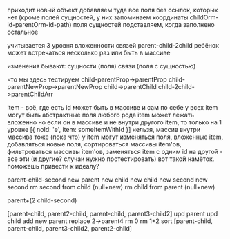 приходит новый объект
добавляем туда все поля без ссылок, которых нет
(кроме полей сущностей, у них запоминаем координаты childOrm-id-parentOrm-id-path)
поля сущностей подставляем, когда заполнено остальное

учитывается 3 уровня вложенности связей
parent-child-2child
ребёнок может встречаться несколько раз
или быть в массиве

изменения бывают:
сущности (поля)
связи (поля с сущностью)

что мы здесь тестируем
child-parentProp->parentProp
child-parentNewProp->parentNewProp
child->parentChild
child-2child->parentChildArr

item - всё, где есть id
может быть в массиве и сам по себе
у всех item могут быть абстрактные поля любого рода
item может лежать вложенно
но если он в массиве и не внутри другого item, то только на 1 уровне
[{ noId: 'e', item: someItemWithId }] нельзя, массив внутри массива тоже (пока что)
у item могут изменяться поля, вложенные item, добавляться новые поля, сортироваться массивы item'ов, фильтроваться массивы item'ов, заменяться item с одним id на другой - все эти (и другие? случаи нужно протестировать)
вот такой намёток. поможешь привести к идеалу?

parent-child-second
new parent
new child
new child
new second
new second
rm second from child (null+new)
rm child from parent (null+new)

parent+(2 child-second)

[parent-child, parent2-child, parent-child, parent3-child2]
upd parent
upd child
add new parent
replace 2->parent4
rm 0
rm 1+2
sort [parent-child, parent-child, parent3-child2, parent2-child]
